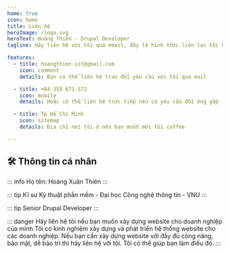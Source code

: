 ```yaml
---
home: true
icon: home
title: Liên hệ
heroImage: /logo.svg
heroText: Hoàng Thiên - Drupal Developer
tagline: Hãy liên hệ với tôi qua email, đây là hình thức liên lạc tôi hay dùng nhất✨

features:
  - title: hoangthien.uit@gmail.com
    icon: comment
    details: Bạn có thể liên hệ trao đổi yêu cầu với tôi qua mail

  - title: +84 359 671 572
    icon: mobile
    details: Hoặc có thể liên hệ trực tiếp nếu có yêu cầu đối ứng gấp

  - title: Tp Hồ Chí Minh
    icon: sitemap
    details: Địa chỉ nơi tôi ở nếu bạn muốn mời tôi coffee

---
```


## 🛠 Thông tin cá nhân

::: info Họ tên: Hoàng Xuân Thiên
:::

::: tip Kĩ sư Kỹ thuật phần mềm - Đại học Công nghệ thông tin - VNU
:::

::: tip Senior Drupal Developer
:::

::: danger Hãy liên hệ tôi nếu bạn muốn xây dựng website cho doanh nghiệp của mình
Tôi có kinh nghiệm xây dựng và phát triển hệ thống website cho các doanh nghiệp. Nếu bạn cần xây dựng website với đầy đủ công năng, bảo mật, dễ bảo trì thì hãy liên hệ với tôi. Tôi có thể giúp bạn làm điều đó.
:::
